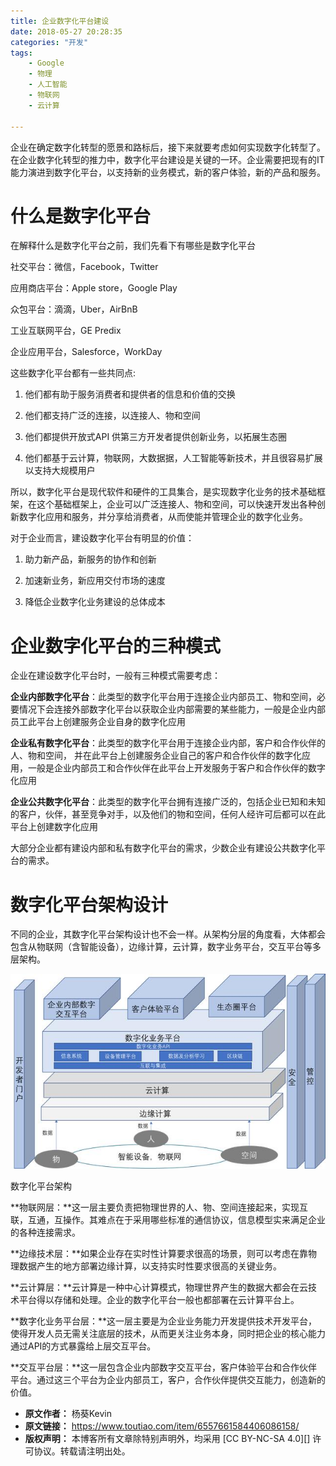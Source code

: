 ```yaml
---
title: 企业数字化平台建设
date: 2018-05-27 20:28:35
categories: "开发"
tags:
	- Google
	- 物理
	- 人工智能
	- 物联网
	- 云计算

---
```


企业在确定数字化转型的愿景和路标后，接下来就要考虑如何实现数字化转型了。在企业数字化转型的推力中，数字化平台建设是关键的一环。企业需要把现有的IT能力演进到数字化平台，以支持新的业务模式，新的客户体验，新的产品和服务。

# 什么是数字化平台 #

在解释什么是数字化平台之前，我们先看下有哪些是数字化平台

社交平台：微信，Facebook，Twitter

应用商店平台：Apple store，Google Play

众包平台：滴滴，Uber，AirBnB

工业互联网平台，GE Predix

企业应用平台，Salesforce，WorkDay

这些数字化平台都有一些共同点:

1. 他们都有助于服务消费者和提供者的信息和价值的交换

2. 他们都支持广泛的连接，以连接人、物和空间

3. 他们都提供开放式API 供第三方开发者提供创新业务，以拓展生态圈

4. 他们都基于云计算，物联网，大数据据，人工智能等新技术，并且很容易扩展以支持大规模用户

所以，数字化平台是现代软件和硬件的工具集合，是实现数字化业务的技术基础框架，在这个基础框架上，企业可以广泛连接人、物和空间，可以快速开发出各种创新数字化应用和服务，并分享给消费者，从而使能并管理企业的数字化业务。

对于企业而言，建设数字化平台有明显的价值：

1. 助力新产品，新服务的协作和创新

2. 加速新业务，新应用交付市场的速度

3. 降低企业数字化业务建设的总体成本

# 企业数字化平台的三种模式 #

企业在建设数字化平台时，一般有三种模式需要考虑：

**企业内部数字化平台**：此类型的数字化平台用于连接企业内部员工、物和空间，必要情况下会连接外部数字化平台以获取企业内部需要的某些能力，一般是企业内部员工此平台上创建服务企业自身的数字化应用

**企业私有数字化平台**：此类型的数字化平台用于连接企业内部，客户和合作伙伴的人、物和空间， 并在此平台上创建服务企业自己的客户和合作伙伴的数字化应用，一般是企业内部员工和合作伙伴在此平台上开发服务于客户和合作伙伴的数字化应用

**企业公共数字化平台**：此类型的数字化平台拥有连接广泛的，包括企业已知和未知的客户，伙伴，甚至竞争对手，以及他们的物和空间，任何人经许可后都可以在此平台上创建数字化应用

大部分企业都有建设内部和私有数字化平台的需求，少数企业有建设公共数字化平台的需求。

# 数字化平台架构设计 #

不同的企业，其数字化平台架构设计也不会一样。从架构分层的角度看，大体都会包含从物联网（含智能设备），边缘计算，云计算，数字业务平台，交互平台等多层架构。

![企业数字化平台建设][JMJM-AQQN-R22I.jpg]

数字化平台架构

**物联网层：**这一层主要负责把物理世界的人、物、空间连接起来，实现互联，互通，互操作。其难点在于采用哪些标准的通信协议，信息模型实来满足企业的各种连接需求。

**边缘技术层：**如果企业存在实时性计算要求很高的场景，则可以考虑在靠物理数据产生的地方部署边缘计算，以支持实时性要求很高的关键业务。

**云计算层：**云计算是一种中心计算模式，物理世界产生的数据大都会在云技术平台得以存储和处理。企业的数字化平台一般也都部署在云计算平台上。

**数字化业务平台层：**这一层主要是为企业业务能力开发提供技术开发平台，使得开发人员无需关注底层的技术，从而更关注业务本身，同时把企业的核心能力通过API的方式暴露给上层交互平台。

**交互平台层：**这一层包含企业内部数字交互平台，客户体验平台和合作伙伴平台。通过这三个平台为企业内部员工，客户，合作伙伴提供交互能力，创造新的价值。


[JMJM-AQQN-R22I.jpg]: static/resources/crawler/JMJM-AQQN-R22I.jpg
 *  **原文作者：** 杨葵Kevin
 *  **原文链接：** https://www.toutiao.com/item/6557661584406086158/
 *  **版权声明：** 本博客所有文章除特别声明外，均采用 [CC BY-NC-SA 4.0][] 许可协议。转载请注明出处。
